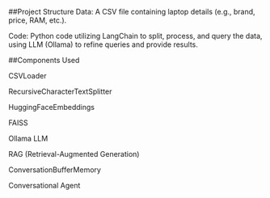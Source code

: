 ##Project Structure
Data: A CSV file containing laptop details (e.g., brand, price, RAM, etc.).

Code: Python code utilizing LangChain to split, process, and query the data, using LLM (Ollama) to refine queries and provide results.

##Components Used

CSVLoader

RecursiveCharacterTextSplitter

HuggingFaceEmbeddings

FAISS

Ollama LLM

RAG (Retrieval-Augmented Generation)

ConversationBufferMemory

Conversational Agent
